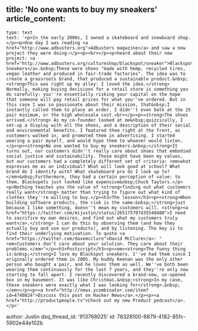 title: 'No one wants to buy my sneakers'
article_content:
  -
    type: text
    text: '<p>In the early 2000s, I owned a skateboard and snowboard shop.</p><p>One day I was reading <a href="http://www.adbusters.org">Adbusters magazine</a> and saw a new project they were doing:</p><p><br></p><p>heard about their new project: <a href="http://www.adbusters.org/cultureshop/blackspot/sneaker">Blackspot Sneakers</a>.&nbsp;These were shoes "made with hemp, recycled tires, vegan leather and produced in fair-trade factories". The idea was to create a grassroots brand, that produced a sustainable product.&nbsp;<strong>This was right up my alley: I loved the idea.</strong> Normally, making buying decisions for a retail store is something you do carefully: you''re essentially risking your capital on the hope that someone will pay retail prices for what you''ve ordered. But in this case I was so passionate about their mission, that&nbsp;I instantly called them to place an order. I didn''t even balk at the 25 pair minimum, or the high wholesale cost.<br></p><p><strong>The shoes arrived.</strong> As my co-founder looked at me&nbsp;quizzically, I set-up a display with all the shoes, and a description of their social and environmental benefits. I featured them right at the front, as customers walked in, and promoted them in advertising. I started wearing a pair myself, and would hype them to whoever would listen.</p><p><strong>No one wanted to buy my sneakers.&nbsp;</strong>It turns out, our customers didn''t really care about shoes that embodied social justice and sustainability. Those might have been my values, but our customers had a completely different set of criteria: <em>what expresses me as an individual? What will look good at school? What brand do I identify with? What skateboard pro do I look up to?</em>&nbsp;Furthermore, they had a certain perception of value: to them, Blackspots just looked like expensive&nbsp;Chuck Taylors.</p><p>Nothing teaches you the value of <strong>finding out what customers really want</strong> better than trying to figure out what kind of clothes they''re willing to buy.</p><h3>The lesson</h3><p><strong>When building software products, the risk is the same:&nbsp;</strong>just because I like something, doesn''t mean my customers will. <strong><a href="https://twitter.com/mijustin/status/265175707435540480">I need to sacrifice my own desires, and find out what my customers truly want</a>.</strong> I can do this by observing them (and how they actually buy and use our products), and by listening. The key is to find their underlying motivation. To quote <a href="https://twitter.com/davemcclure">David McClure</a>: "<em>Customers don’t care about your solution. They care about their problems.</em>"</p><h3>Postscript</h3><p><em><strong>The funny thing is:&nbsp;</strong>I love my Blackspot sneakers. I''ve had them since I originally ordered them in 2005. My buddy Keenan was the only other person who bought a pair, and he loves them as well. We''ve both been wearing them continuously for the last 7 years, and they''re only now starting to fall apart. I recently discovered a brand-new, un-opened box in my basement. It was like Christmas.&nbsp;<strong>In my case, these sneakers were exactly what I was looking for</strong>.&nbsp;</em></p><p><a href="http://news.ycombinator.com/item?id=4740824">Discuss this post on Hacker News</a>.</p><p><a href="http://productpeople.tv">Check out my new Product podcast</a>.</p>'
author: Justin
dsq_thread_id: '913768025'
id: 78328100-8879-4182-85fc-5902e44e102b
